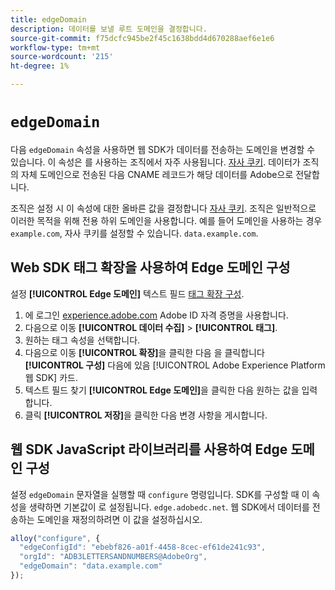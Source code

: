 ```yaml
---
title: edgeDomain
description: 데이터를 보낼 루트 도메인을 결정합니다.
source-git-commit: f75dcfc945be2f45c1638bdd4d670288aef6e1e6
workflow-type: tm+mt
source-wordcount: '215'
ht-degree: 1%

---
```


# `edgeDomain`

다음 `edgeDomain` 속성을 사용하면 웹 SDK가 데이터를 전송하는 도메인을 변경할 수 있습니다. 이 속성은 를 사용하는 조직에서 자주 사용됩니다. [자사 쿠키](https://experienceleague.adobe.com/docs/core-services/interface/administration/ec-cookies/cookies-first-party.html?lang=ko-KR). 데이터가 조직의 자체 도메인으로 전송된 다음 CNAME 레코드가 해당 데이터를 Adobe으로 전달합니다.

조직은 설정 시 이 속성에 대한 올바른 값을 결정합니다 [자사 쿠키](https://experienceleague.adobe.com/docs/core-services/interface/administration/ec-cookies/cookies-first-party.html?lang=ko-KR). 조직은 일반적으로 이러한 목적을 위해 전용 하위 도메인을 사용합니다. 예를 들어 도메인을 사용하는 경우 `example.com`, 자사 쿠키를 설정할 수 있습니다. `data.example.com`.

## Web SDK 태그 확장을 사용하여 Edge 도메인 구성

설정 **[!UICONTROL Edge 도메인]** 텍스트 필드 [태그 확장 구성](/help/tags/extensions/client/web-sdk/web-sdk-extension-configuration.md).

1. 에 로그인 [experience.adobe.com](https://experience.adobe.com) Adobe ID 자격 증명을 사용합니다.
1. 다음으로 이동 **[!UICONTROL 데이터 수집]** > **[!UICONTROL 태그]**.
1. 원하는 태그 속성을 선택합니다.
1. 다음으로 이동 **[!UICONTROL 확장]**&#x200B;을 클릭한 다음 을 클릭합니다 **[!UICONTROL 구성]** 다음에 있음 [!UICONTROL Adobe Experience Platform 웹 SDK] 카드.
1. 텍스트 필드 찾기 **[!UICONTROL Edge 도메인]**&#x200B;을 클릭한 다음 원하는 값을 입력합니다.
1. 클릭 **[!UICONTROL 저장]**&#x200B;을 클릭한 다음 변경 사항을 게시합니다.

## 웹 SDK JavaScript 라이브러리를 사용하여 Edge 도메인 구성

설정 `edgeDomain` 문자열을 실행할 때 `configure` 명령입니다. SDK를 구성할 때 이 속성을 생략하면 기본값이 로 설정됩니다. `edge.adobedc.net`. 웹 SDK에서 데이터를 전송하는 도메인을 재정의하려면 이 값을 설정하십시오.

```js
alloy("configure", {
  "edgeConfigId": "ebebf826-a01f-4458-8cec-ef61de241c93",
  "orgId": "ADB3LETTERSANDNUMBERS@AdobeOrg",
  "edgeDomain": "data.example.com"
});
```
